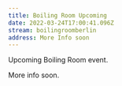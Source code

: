 ```yaml
---
title: Boiling Room Upcoming
date: 2022-03-24T17:00:41.096Z
stream: boilingroomberlin
address: More Info soon
---
```

Upcoming Boiling Room event.

More info soon.